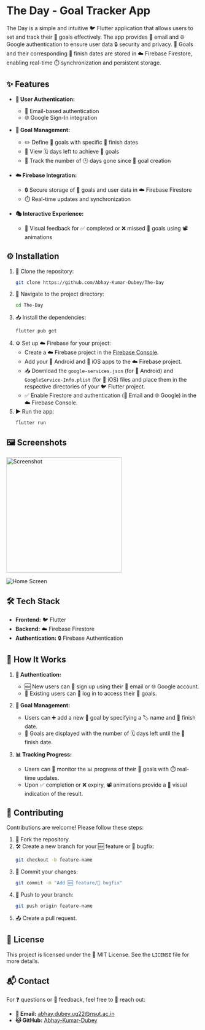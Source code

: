 # The Day - Goal Tracker App

The Day is a simple and intuitive 🐦 Flutter application that allows users to set and track their 🎯 goals effectively. The app provides 📧 email and 🌐 Google authentication to ensure user data 🔒 security and privacy. 🎯 Goals and their corresponding 📅 finish dates are stored in ☁️ Firebase Firestore, enabling real-time ⏱️ synchronization and persistent storage.


## ✨ Features

- **👤 User Authentication:**
  - 📧 Email-based authentication
  - 🌐 Google Sign-In integration

- **🎯 Goal Management:**
  - ✏️ Define 🎯 goals with specific 📅 finish dates
  - 👀 View 🗓️ days left to achieve 🎯 goals
  - 🔢 Track the number of 🕒 days gone since 🎯 goal creation

- **☁️ Firebase Integration:**
  - 🔒 Secure storage of 🎯 goals and user data in ☁️ Firebase Firestore
  - ⏱️ Real-time updates and synchronization

- **🎭 Interactive Experience:**
  - 🎥 Visual feedback for ✅ completed or ❌ missed 🎯 goals using 📽️ animations

## ⚙️ Installation

1. 📂 Clone the repository:
   ```bash
   git clone https://github.com/Abhay-Kumar-Dubey/The-Day
   ```
2. 📁 Navigate to the project directory:
   ```bash
   cd The-Day
   ```
3. 📥 Install the dependencies:
   ```bash
   flutter pub get
   ```
4. ⚙️ Set up ☁️ Firebase for your project:
   - Create a ☁️ Firebase project in the [Firebase Console](https://console.firebase.google.com/).
   - Add your 🤖 Android and 🍎 iOS apps to the ☁️ Firebase project.
   - 📥 Download the `google-services.json` (for 🤖 Android) and `GoogleService-Info.plist` (for 🍎 iOS) files and place them in the respective directories of your 🐦 Flutter project.
   - ✅ Enable Firestore and authentication (📧 Email and 🌐 Google) in the ☁️ Firebase Console.
5. ▶️ Run the app:
   ```bash
   flutter run
   ```

## 🖼️ Screenshots

<img src="Screenshots/HomePage_light.png" alt="Screenshot" width="300">


![Home Screen](https://github.com/Abhay-Kumar-Dubey/The-Day/blob/main/Screenshots/HomePage_light.png?raw=true)



## 🛠️ Tech Stack

- **Frontend:** 🐦 Flutter
- **Backend:** ☁️ Firebase Firestore
- **Authentication:** 🔒 Firebase Authentication

## 🧭 How It Works

1. **👤 Authentication:**
   - 🆕 New users can 📝 sign up using their 📧 email or 🌐 Google account.
   - 👥 Existing users can 🔑 log in to access their 🎯 goals.

2. **🎯 Goal Management:**
   - Users can ➕ add a new 🎯 goal by specifying a 🏷️ name and 📅 finish date.
   - 🎯 Goals are displayed with the number of 🗓️ days left until the 📅 finish date.

3. **📊 Tracking Progress:**
   - Users can 👀 monitor the 📊 progress of their 🎯 goals with ⏱️ real-time updates.
   - Upon ✅ completion or ❌ expiry, 📽️ animations provide a 🎨 visual indication of the result.

## 🤝 Contributing

Contributions are welcome! Please follow these steps:

1. 🍴 Fork the repository.
2. 🛠️ Create a new branch for your 🆕 feature or 🐛 bugfix:
   ```bash
   git checkout -b feature-name
   ```
3. 💾 Commit your changes:
   ```bash
   git commit -m "Add 🆕 feature/🐛 bugfix"
   ```
4. 🔄 Push to your branch:
   ```bash
   git push origin feature-name
   ```
5. 📤 Create a pull request.

## 📜 License

This project is licensed under the 📝 MIT License. See the `LICENSE` file for more details.

## 📬 Contact

For ❓ questions or 💬 feedback, feel free to 📧 reach out:

- **📧 Email:** abhay.dubey.ug22@nsut.ac.in
- **🐱 GitHub:** [Abhay-Kumar-Dubey](https://github.com/Abhay-Kumar-Dubey)


